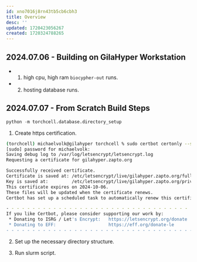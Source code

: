 ```yaml
---
id: xno7016j8rn43tb5cb6cbh3
title: Overview
desc: ''
updated: 1720423056267
created: 1720324788265
---
```

## 2024.07.06 - Building on GilaHyper Workstation

- 1. high cpu, high ram `biocypher-out` runs.
- 2. hosting database runs.

## 2024.07.07 - From Scratch Build Steps

```python
python -m torchcell.database.directory_setup
```

1. Create https certification.

```bash
(torchcell) michaelvolk@gilahyper torchcell % sudo certbot certonly --standalone -d gilahyper.zapto.org                                         23:32
[sudo] password for michaelvolk: 
Saving debug log to /var/log/letsencrypt/letsencrypt.log
Requesting a certificate for gilahyper.zapto.org

Successfully received certificate.
Certificate is saved at: /etc/letsencrypt/live/gilahyper.zapto.org/fullchain.pem
Key is saved at:         /etc/letsencrypt/live/gilahyper.zapto.org/privkey.pem
This certificate expires on 2024-10-06.
These files will be updated when the certificate renews.
Certbot has set up a scheduled task to automatically renew this certificate in the background.

- - - - - - - - - - - - - - - - - - - - - - - - - - - - - - - - - - - - - - - -
If you like Certbot, please consider supporting our work by:
 * Donating to ISRG / Let's Encrypt:   https://letsencrypt.org/donate
 * Donating to EFF:                    https://eff.org/donate-le
- - - - - - - - - - - - - - - - - - - - - - - - - - - - - - - - - - - - - - - -
```

2. Set up the necessary directory structure.

3. Run slurm script.
